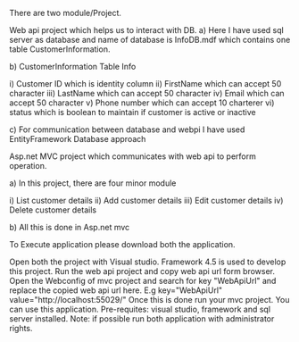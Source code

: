 There are two module/Project.

Web api project which helps us to interact with DB. a) Here I have used sql server as database and name of database is InfoDB.mdf which contains one table CustomerInformation.

b) CustomerInformation Table Info

i) Customer ID which is identity column ii) FirstName which can accept 50 character iii) LastName which can accept 50 character
iv) Email which can accept 50 character v) Phone number which can accept 10 charterer
vi) status which is boolean to maintain if customer is active or inactive

c) For communication between database and webpi I have used EntityFramework Database approach

Asp.net MVC project which communicates with web api to perform operation.

a) In this project, there are four minor module

i) List customer details ii) Add customer details iii) Edit customer details iv) Delete customer details

b) All this is done in Asp.net mvc

To Execute application please download both the application.

Open both the project with Visual studio.
Framework 4.5 is used to develop this project.
Run the web api project and copy web api url form browser.
Open the Webconfig of mvc project and search for key "WebApiUrl" and replace the copied web api url here. E.g key="WebApiUrl" value="http://localhost:55029/"
Once this is done run your mvc project.
You can use this application.
Pre-requites: visual studio, framework and sql server installed.
Note: if possible run both application with administrator rights.
